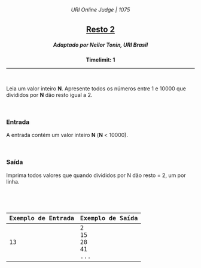 <h6 align="center">URI Online Judge | 1075</h6>
<h2 align="center">
  <a href="https://www.urionlinejudge.com.br/judge/pt/problems/view/1075">
    Resto 2
  </a>
</h2>
<h5 align="center">Adaptado por Neilor Tonin, URI  Brasil</h5>
<p align="center"><b>Timelimit: 1</b></p>
<hr>
<br>
<p>
  Leia um valor inteiro <b>N</b>. Apresente todos os números entre 1 e 10000 que divididos por <b>N</b> dão resto igual a 2.
</p>
<br>
<h3>Entrada</h3>
<p>
  A entrada contém um valor inteiro <b>N</b> (<b>N</b> < 10000).
</p>
<br>
<h3>Saída</h3>
<p>
  Imprima todos valores que quando divididos por N dão resto = 2, um por linha.
</p>
<br>
<code>
  <table width="100%">
    <thead>
      <th>Exemplo de Entrada</th>
      <th>Exemplo de Saída</th>
    </thead>
    <tbody>
      <tr>
        <td>
          13
        </td>
        <td>
          2<br>
          15<br>
          28<br>
          41<br>
          ...
        </td>
      </tr>
    </tbody>
  </table>
</code>